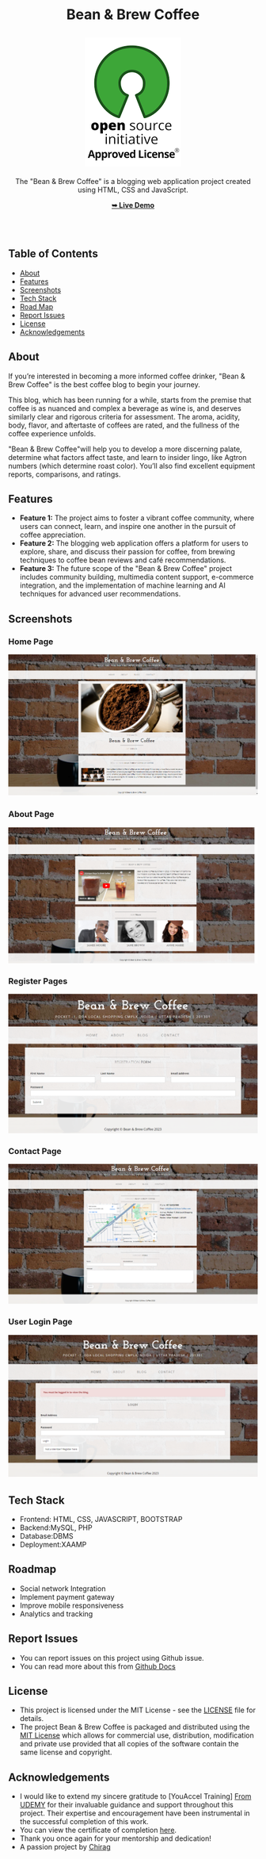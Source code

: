<h1 align="center">Bean & Brew Coffee</h1>

<div align="center">

<h2 align="center">
  <a href="LICENSE">
    <img src="https://github.com/SorcererChiragsingh/Project-Bean-Brew-Coffee-/blob/main/img/MIT%20License.png" alt="MIT License" />
  </a>
</h2>

<p>The "Bean & Brew Coffee" is a blogging web application project created using HTML, CSS and JavaScript.</p>

<a href="" target="_blank"><strong>➥ Live Demo</strong></a>

</div> <br/><br/>

## Table of Contents

- [About](#about)
- [Features](#features)
- [Screenshots](#screenshots)
- [Tech Stack](#tech-stack)
- [Road Map](#roadmap)
- [Report Issues](#report-issues)
- [License](#license)
- [Acknowledgements](#acknowledgements)

## About

If you’re interested in becoming a more informed coffee drinker, "Bean & Brew Coffee" is the best coffee blog to begin your journey.

This blog, which has been running for a while, starts from the premise that coffee is as nuanced and complex a beverage as wine is, and deserves similarly clear and rigorous criteria for assessment. The aroma, acidity, body, flavor, and aftertaste of coffees are rated, and the fullness of the coffee experience unfolds.

"Bean & Brew Coffee"will help you to develop a more discerning palate, determine what factors affect taste, and learn to insider lingo, like Agtron numbers (which determine roast color). You’ll also find excellent equipment reports, comparisons, and ratings.

## Features

- **Feature 1:** The project aims to foster a vibrant coffee community, where users can connect, learn, and inspire one another in the pursuit of coffee appreciation.
- **Feature 2:** The blogging web application offers a platform for users to explore, share, and discuss their passion for coffee, from brewing techniques to coffee bean reviews and café recommendations.
- **Feature 3:** The future scope of the "Bean & Brew Coffee" project includes community building, multimedia content support, e-commerce integration, and the implementation of machine learning and AI techniques for advanced user recommendations.

## Screenshots

### Home Page
![](https://github.com/SorcererChiragsingh/Project-Bean-Brew-Coffee-/blob/main/img/HomePage.png)

### About Page
![](https://github.com/SorcererChiragsingh/Project-Bean-Brew-Coffee-/blob/main/img/AboutPage.png)

### Register Pages
![](https://github.com/SorcererChiragsingh/Project-Bean-Brew-Coffee-/blob/main/img/RegisterationPage.png)

### Contact Page
![](https://github.com/SorcererChiragsingh/Project-Bean-Brew-Coffee-/blob/main/img/ContactPage.png)

### User Login Page
![](https://github.com/SorcererChiragsingh/Project-Bean-Brew-Coffee-/blob/main/img/UserLoginPage.png)


## Tech Stack

- Frontend: HTML, CSS, JAVASCRIPT, BOOTSTRAP
- Backend:MySQL, PHP
- Database:DBMS
- Deployment:XAAMP


## Roadmap

 - Social network Integration
 - Implement payment gateway
 - Improve mobile responsiveness
 - Analytics and tracking

 ## Report Issues
- You can report issues on this project using Github issue.
- You can read more about this from [Github Docs](https://docs.github.com/en/issues/tracking-your-work-with-issues/creating-an-issue)

## License

- This project is licensed under the MIT License - see the [LICENSE](https://github.com/SorcererChiragsingh/Project-Bean-Brew-Coffee-?tab=MIT-1-ov-file) file for details.
- The project Bean & Brew Coffee is packaged and distributed using the [MIT License](https://choosealicense.com/licenses/mit/) which allows for commercial use, distribution, modification and private use provided that all copies of the software contain the same license and copyright.

## Acknowledgements

- I would like to extend my sincere gratitude to [YouAccel Training] [From UDEMY](https://www.udemy.com/user/youaccel/) for their invaluable guidance and support throughout this project. Their expertise and encouragement have been instrumental in the successful completion of this work.
- You can view the certificate of completion [here](https://github.com/SorcererChiragsingh/Project-Bean-Brew-Coffee-/blob/main/img/Completion%20Certificate.PNG).
- Thank you once again for your mentorship and dedication!
- A passion project by [Chirag](www.linkedin.com/in/chirag-singh-148993279)